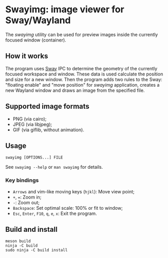 # Swayimg: image viewer for Sway/Wayland

The _swayimg_ utility can be used for preview images inside the currently
focused window (container).

## How it works

The program uses [Sway](https://swaywm.org) IPC to determine the geometry of the
currently focused workspace and window.
These data is used calculate the position and size for a new window.
Then the program adds two rules to the Sway: "floating enable" and
"move position" for _swayimg_ application, creates a new Wayland window and
draws an image from the specified file.

## Supported image formats

- PNG (via cairo);
- JPEG (via libjpeg);
- GIF (via giflib, without animation).

## Usage

`swayimg [OPTIONS...] FILE`

See `swayimg --help` or `man swayimg` for details.

### Key bindings

- `Arrows` and vim-like moving keys (`hjkl`): Move view point;
- `+`, `=`: Zoom in;
- `-`: Zoom out;
- `Backspace`: Set optimal scale: 100% or fit to window;
- `Esc`, `Enter`, `F10`, `q`, `e`, `x`: Exit the program.

## Build and install

```
meson build
ninja -C build
sudo ninja -C build install
```
